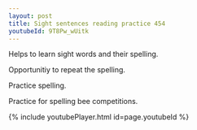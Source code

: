 ```yaml
---
layout: post
title: Sight sentences reading practice 454
youtubeId: 9T8Pw_wUitk
---
```

 
 
Helps to learn sight words and their spelling.

Opportunitiy to repeat the spelling. 

Practice spelling. 
 
Practice for spelling bee competitions. 
 
{% include youtubePlayer.html id=page.youtubeId %}
 
 
